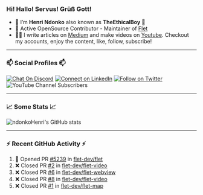 ### Hi! Hallo! Servus! Grüß Gott!

- 🙂  I’m **Henri Ndonko** also known as **TheEthicalBoy** 👾
- 🚀  Active OpenSource Contributor - Maintainer of [Flet](https://github.com/flet-dev/flet) 
- 👨‍🏫  I write articles on [Medium](https://ndonkohenri.medium.com/) and make videos on [Youtube](https://youtube.com/@ndonkoHenri). Checkout my accounts, enjoy the content, like, follow, subscribe!

---

### 📫 Social Profiles 📫

[![Chat On Discord](https://img.shields.io/badge/--discord?label=Username=the_ethical_boy&logo=Discord&style=social)](https://github.com/ndonkoHenri) 
[![Connect on LinkedIn](https://img.shields.io/badge/--linkedin?label=LinkedIn&logo=LinkedIn&style=social)](https://www.linkedin.com/in/ndonkohenri) 
[![Follow on Twitter](https://img.shields.io/badge/--twitter?label=Twitter&logo=Twitter&style=social)](https://twitter.com/ndonkoHenri)
![YouTube Channel Subscribers](https://img.shields.io/youtube/channel/subscribers/UC2j9sVx0O7M8CebjMtyCuNQ?style=social&label=Youtube&link=https%3A%2F%2Fyoutube.com%2F%40ndonkoHenri)

---

### 📈 Some Stats 📈

<!-- <a href="https://github.com/ndonkoHenri">
<img src="https://github.com/ndonkoHenri/github-stats/blob/master/generated/overview.svg#gh-dark-mode-only" />
<img src="https://github.com/ndonkoHenri/github-stats/blob/master/generated/languages.svg#gh-dark-mode-only" />
<img src="https://github.com/ndonkoHenri/github-stats/blob/master/generated/overview.svg#gh-light-mode-only" />
<img src="https://github.com/ndonkoHenri/github-stats/blob/master/generated/languages.svg#gh-light-mode-only" />
</a> -->

<!-- ![ndonkoHenri's GitHub stats](https://github-readme-stats.vercel.app/api?username=ndonkoHenri&show_icons=true) -->

![ndonkoHenri's GitHub stats](https://github-readme-stats.vercel.app/api?username=ndonkoHenri&theme=tokyonight&show_icons=true&title_color=fff&text_color=fff)

<!-- [![Top Langs](https://github-readme-stats.vercel.app/api/top-langs/?username=ndonkoHenri)](https://github.com/ndonkoHenri/github-readme-stats) -->

---

### :zap: Recent GitHub Activity :zap:

<!--START_SECTION:activity-->
1. 💪 Opened PR [#5239](https://github.com/flet-dev/flet/pull/5239) in [flet-dev/flet](https://github.com/flet-dev/flet)
2. ❌ Closed PR [#2](https://github.com/flet-dev/flet-video/pull/2) in [flet-dev/flet-video](https://github.com/flet-dev/flet-video)
3. ❌ Closed PR [#6](https://github.com/flet-dev/flet-webview/pull/6) in [flet-dev/flet-webview](https://github.com/flet-dev/flet-webview)
4. ❌ Closed PR [#8](https://github.com/flet-dev/flet-video/pull/8) in [flet-dev/flet-video](https://github.com/flet-dev/flet-video)
5. ❌ Closed PR [#1](https://github.com/flet-dev/flet-map/pull/1) in [flet-dev/flet-map](https://github.com/flet-dev/flet-map)
<!--END_SECTION:activity-->

